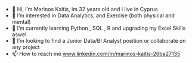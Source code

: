 - 👋 Hi, I’m Marinos Kaitis, im 32 years old and i live in Cyprus
- 👀 I’m interested in Data Analytics, and Exercise (both physical and mental) 
- 🌱 I’m currently learning Python , SQL , R and upgrading my Excel Skills aswel
- 💞️ I’m looking to find a Junior Data/BI Analyst position or collaborate on any project
- 📫 How to reach me www.linkedin.com/in/marinos-kaitis-26ba27135

<!---
marinos32/marinos32 is a ✨ special ✨ repository because its `README.md` (this file) appears on your GitHub profile.
You can click the Preview link to take a look at your changes.
--->
